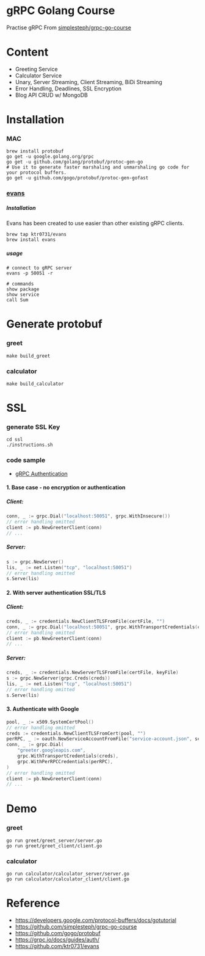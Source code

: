 # gRPC Golang Course

Practise gRPC From [simplesteph/grpc-go-course][grpc-go-course]

# Content

- Greeting Service
- Calculator Service
- Unary, Server Streaming, Client Streaming, BiDi Streaming
- Error Handling, Deadlines, SSL Encryption
- Blog API CRUD w/ MongoDB

# Installation

### MAC
``` shell
brew install protobuf
go get -u google.golang.org/grpc
go get -u github.com/golang/protobuf/protoc-gen-go
# Use it to generate faster marshaling and unmarshaling go code for your protocol buffers.
go get -u github.com/gogo/protobuf/protoc-gen-gofast
```

### [evans]
##### Installation
Evans has been created to use easier than other existing gRPC clients.
``` shell
brew tap ktr0731/evans
brew install evans
```

##### usage
``` shell
# connect to gRPC server
evans -p 50051 -r

# commands
show package
show service
call Sum
```

# Generate protobuf
### greet
``` shell
make build_greet
```

### calculator
``` shell
make build_calculator
```

# SSL
### generate SSL Key
``` shell
cd ssl
./instructions.sh  
```

### code sample
* [gRPC Authentication][auth]
#### 1. Base case - no encryption or authentication
##### Client:
```go
conn, _ := grpc.Dial("localhost:50051", grpc.WithInsecure())
// error handling omitted
client := pb.NewGreeterClient(conn)
// ...
```

##### Server:
``` go
s := grpc.NewServer()
lis, _ := net.Listen("tcp", "localhost:50051")
// error handling omitted
s.Serve(lis)
```

#### 2. With server authentication SSL/TLS
##### Client:
``` go
creds, _ := credentials.NewClientTLSFromFile(certFile, "")
conn, _ := grpc.Dial("localhost:50051", grpc.WithTransportCredentials(creds))
// error handling omitted
client := pb.NewGreeterClient(conn)
// ...
```

##### Server:
``` go
creds, _ := credentials.NewServerTLSFromFile(certFile, keyFile)
s := grpc.NewServer(grpc.Creds(creds))
lis, _ := net.Listen("tcp", "localhost:50051")
// error handling omitted
s.Serve(lis)
```

#### 3. Authenticate with Google
``` go
pool, _ := x509.SystemCertPool()
// error handling omitted
creds := credentials.NewClientTLSFromCert(pool, "")
perRPC, _ := oauth.NewServiceAccountFromFile("service-account.json", scope)
conn, _ := grpc.Dial(
    "greeter.googleapis.com",
    grpc.WithTransportCredentials(creds),
    grpc.WithPerRPCCredentials(perRPC),
)
// error handling omitted
client := pb.NewGreeterClient(conn)
// ...
```

# Demo
### greet
```shell
go run greet/greet_server/server.go
go run greet/greet_client/client.go
```

### calculator
```shell
go run calculator/calculator_server/server.go
go run calculator/calculator_client/client.go
```

# Reference
* https://developers.google.com/protocol-buffers/docs/gotutorial
* https://github.com/simplesteph/grpc-go-course
* https://github.com/gogo/protobuf
* https://grpc.io/docs/guides/auth/
* https://github.com/ktr0731/evans

<!-- https://www.markdownguide.org/basic-syntax/ -->
[gotutorial]: https://developers.google.com/protocol-buffers/docs/gotutorial
[grpc-go-course]: https://github.com/simplesteph/grpc-go-course
[protobuf]: https://github.com/gogo/protobuf
[auth]: https://grpc.io/docs/guides/auth/
[evans]: https://github.com/ktr0731/evans